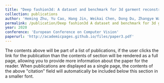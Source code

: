 ```yaml
---
title: "Deep fashion3d: A dataset and benchmark for 3d garment reconstruction from single images"
collection: publications
author: 'Heming Zhu, Yu Cao, Hang Jin, Weikai Chen, Dong Du, Zhangye Wang, Shuguang Cui, and Xiaoguang Han'
permalink: /publication/Deep fashion3d A dataset and benchmark for 3d garment reconstruction from single images
year: 2020
conference: 'European Conference on Computer Vision'
paperurl: 'http://academicpages.github.io/files/paper3.pdf'
---
```


The contents above will be part of a list of publications, if the user clicks the link for the publication than the contents of section will be rendered as a full page, allowing you to provide more information about the paper for the reader. When publications are displayed as a single page, the contents of the above "citation" field will automatically be included below this section in a smaller font.
